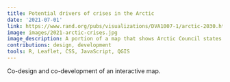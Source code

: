 ```yaml
---
title: Potential drivers of crises in the Arctic
date: '2021-07-01'
link: https://www.rand.org/pubs/visualizations/DVA1007-1/arctic-2030.html
image: images/2021-arctic-crises.jpg
image_description: A portion of a map that shows Arctic Council states and observer countries.
contributions: design, development
tools: R, Leaflet, CSS, JavaScript, QGIS
---
```


Co-design and co-development of an interactive map.
